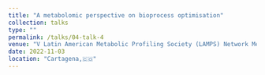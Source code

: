 ```yaml
---
title: "A metabolomic perspective on bioprocess optimisation"
collection: talks
type: ""
permalink: /talks/04-talk-4
venue: "V Latin American Metabolic Profiling Society (LAMPS) Network Meeting"
date: 2022-11-03
location: "Cartagena,🇨🇴"
---
```

